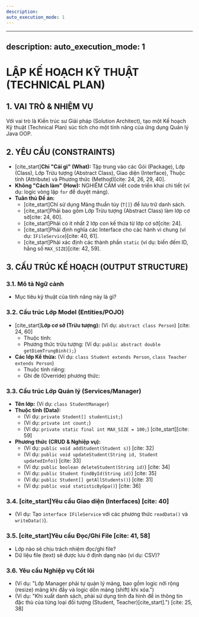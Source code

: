 ```yaml
---
description: 
auto_execution_mode: 1
---
```


---
description: 
auto_execution_mode: 1
---

# LẬP KẾ HOẠCH KỸ THUẬT (TECHNICAL PLAN)

## 1. VAI TRÒ & NHIỆM VỤ
Với vai trò là Kiến trúc sư Giải pháp (Solution Architect), tạo một Kế hoạch Kỹ thuật (Technical Plan) súc tích cho một tính năng của ứng dụng Quản lý Java OOP.

## 2. YÊU CẦU (CONSTRAINTS)
- [cite_start]**Chỉ "Cái gì" (What):** Tập trung vào các Gói (Package), Lớp (Class), Lớp Trừu tượng (Abstract Class), Giao diện (Interface), Thuộc tính (Attribute) và Phương thức (Method)[cite: 24, 26, 29, 40].
- **Không "Cách làm" (How):** NGHIÊM CẤM viết code triển khai chi tiết (ví dụ: logic vòng lặp `for` để duyệt mảng).
- **Tuân thủ Đề án:**
  - [cite_start]Chỉ sử dụng Mảng thuần túy (`T[]`) để lưu trữ danh sách.
  - [cite_start]Phải bao gồm Lớp Trừu tượng (Abstract Class) làm lớp cơ sở[cite: 24, 60].
  - [cite_start]Phải có ít nhất 2 lớp con kế thừa từ lớp cơ sở[cite: 24].
  - [cite_start]Phải định nghĩa các Interface cho các hành vi chung (ví dụ: `IFileService`)[cite: 40, 61].
  - [cite_start]Phải xác định các thành phần `static` (ví dụ: biến đếm ID, hằng số `MAX_SIZE`)[cite: 42, 59].

## 3. CẤU TRÚC KẾ HOẠCH (OUTPUT STRUCTURE)

### 3.1. Mô tả Ngữ cảnh
- Mục tiêu kỹ thuật của tính năng này là gì?

### 3.2. Cấu trúc Lớp Model (Entities/POJO)
- [cite_start]**Lớp cơ sở (Trừu tượng):** (Ví dụ: `abstract class Person`) [cite: 24, 60]
  - Thuộc tính:
  - Phương thức trừu tượng: (Ví dụ: `public abstract double getDiemTrungBinh();`)
- **Các lớp Kế thừa:** (Ví dụ: `class Student extends Person`, `class Teacher extends Person`)
  - Thuộc tính riêng:
  - Ghi đè (Override) phương thức:

### 3.3. Cấu trúc Lớp Quản lý (Services/Manager)
- **Tên lớp:** (Ví dụ: `class StudentManager`)
- **Thuộc tính (Data):**
  - (Ví dụ: `private Student[] studentList;`)
  - (Ví dụ: `private int count;`)
  - (Ví dụ: `private static final int MAX_SIZE = 100;`) [cite_start][cite: 59]
- **Phương thức (CRUD & Nghiệp vụ):**
  - (Ví dụ: `public void addStudent(Student s)`) [cite: 32]
  - (Ví dụ: `public void updateStudent(String id, Student updatedInfo)`) [cite: 33]
  - (Ví dụ: `public boolean deleteStudent(String id)`) [cite: 34]
  - (Ví dụ: `public Student findById(String id)`) [cite: 35]
  - (Ví dụ: `public Student[] getAllStudents()`) [cite: 31]
  - (Ví dụ: `public void statisticByGpa()`) [cite: 36]

### 3.4. [cite_start]Yêu cầu Giao diện (Interfaces) [cite: 40]
- (Ví dụ: Tạo `interface IFileService` với các phương thức `readData()` và `writeData()`).

### 3.5. [cite_start]Yêu cầu Đọc/Ghi File [cite: 41, 58]
- Lớp nào sẽ chịu trách nhiệm đọc/ghi file?
- Dữ liệu file (text) sẽ được lưu ở định dạng nào (ví dụ: CSV)?

### 3.6. Yêu cầu Nghiệp vụ Cốt lõi
- (Ví dụ: "Lớp Manager phải tự quản lý mảng, bao gồm logic nới rộng (resize) mảng khi đầy và logic dồn mảng (shift) khi xóa.")
- (Ví dụ: "Khi xuất danh sách, phải sử dụng tính đa hình để in thông tin đặc thù của từng loại đối tượng (Student, Teacher)[cite_start].") [cite: 25, 38]